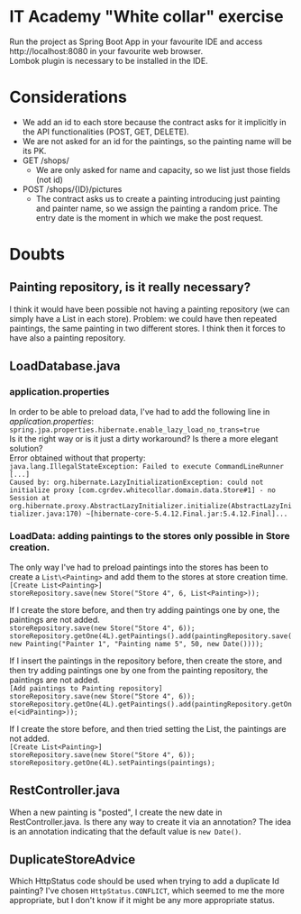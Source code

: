 # IT Academy "White collar" exercise
Run the project as Spring Boot App in your favourite IDE and access http://localhost:8080 in your favourite web browser.  
Lombok plugin is necessary to be installed in the IDE.

# Considerations
  - We add an id to each store because the contract asks for it implicitly in the API functionalities (POST, GET, DELETE).
  - We are not asked for an id for the paintings, so the painting name will be its PK.
  - GET /shops/
    - We are only asked for name and capacity, so we list just those fields (not id)
  - POST /shops/{ID}/pictures
    - The contract asks us to create a painting introducing just painting and painter name, so we assign the painting a random price. The entry date is the moment in which we make the post request.
    
# Doubts
## Painting repository, is it really necessary?
I think it would have been possible not having a painting repository (we can simply have a List<Painting> in each store). Problem: we could have then repeated paintings, the same painting in two different stores. I think then it forces to have also a painting repository.

## LoadDatabase.java
### application.properties
In order to be able to preload data, I've had to add the following line in *application.properties*:
`spring.jpa.properties.hibernate.enable_lazy_load_no_trans=true`  
Is it the right way or is it just a dirty workaround? Is there a more elegant solution?  
Error obtained without that property:  
`java.lang.IllegalStateException: Failed to execute CommandLineRunner
[...]`    
`Caused by: org.hibernate.LazyInitializationException: could not initialize proxy [com.cgrdev.whitecollar.domain.data.Store#1] - no Session
	at org.hibernate.proxy.AbstractLazyInitializer.initialize(AbstractLazyInitializer.java:170) ~[hibernate-core-5.4.12.Final.jar:5.4.12.Final]...`

### LoadData: adding paintings to the stores only possible in Store creation.

The only way I've had to preload paintings into the stores has been to create a `List\<Painting>` and add them to the stores at store creation time.  
  `[Create List<Painting>]`  
  `storeRepository.save(new Store("Store 4", 6, List<Painting>));`
  
If I create the store before, and then try adding paintings one by one, the paintings are not added.  
  `storeRepository.save(new Store("Store 4", 6));`  
  `storeRepository.getOne(4L).getPaintings().add(paintingRepository.save(new Painting("Painter 1", "Painting name 5", 50, new Date())));`

If I insert the paintings in the repository before, then create the store, and then try adding paintings one by one from the painting repository, the paintings are not added.  
  `[Add paintings to Painting repository]`  
  `storeRepository.save(new Store("Store 4", 6));`  
  `storeRepository.getOne(4L).getPaintings().add(paintingRepository.getOne(<idPainting>));`
  
If I create the store before, and then tried setting the List<Painting>, the paintings are not added.  
  `[Create List<Painting>]`  
  `storeRepository.save(new Store("Store 4", 6));`  
  `storeRepository.getOne(4L).setPaintings(paintings);`

## RestController.java

When a new painting is "posted", I create the new date in RestController.java. Is there any way to create it via an annotation? The idea is an annotation indicating that the default value is `new Date()`. 

## DuplicateStoreAdvice

Which HttpStatus code should be used when trying to add a duplicate Id painting? I've chosen `HttpStatus.CONFLICT`, which seemed to me the more appropriate, but I don't know if it might be any more appropriate status.     
